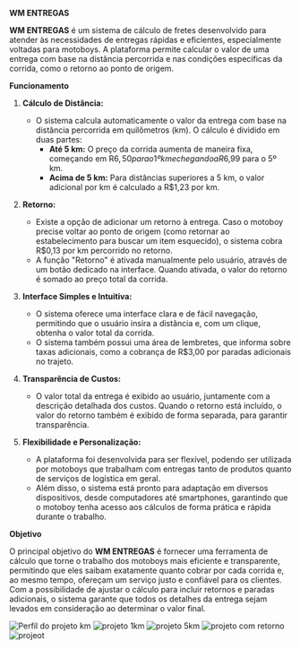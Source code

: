  **WM ENTREGAS**

**WM ENTREGAS** é um sistema de cálculo de fretes desenvolvido para atender às necessidades de entregas rápidas e eficientes, especialmente voltadas para motoboys. A plataforma permite calcular o valor de uma entrega com base na distância percorrida e nas condições específicas da corrida, como o retorno ao ponto de origem.

 **Funcionamento**

1. **Cálculo de Distância:**
   - O sistema calcula automaticamente o valor da entrega com base na distância percorrida em quilômetros (km). O cálculo é dividido em duas partes:
     - **Até 5 km:** O preço da corrida aumenta de maneira fixa, começando em R$6,50 para o 1º km e chegando a R$6,99 para o 5º km.
     - **Acima de 5 km:** Para distâncias superiores a 5 km, o valor adicional por km é calculado a R$1,23 por km.

2. **Retorno:**
   - Existe a opção de adicionar um retorno à entrega. Caso o motoboy precise voltar ao ponto de origem (como retornar ao estabelecimento para buscar um item esquecido), o sistema cobra R$0,13 por km percorrido no retorno.
   - A função "Retorno" é ativada manualmente pelo usuário, através de um botão dedicado na interface. Quando ativada, o valor do retorno é somado ao preço total da corrida.

3. **Interface Simples e Intuitiva:**
   - O sistema oferece uma interface clara e de fácil navegação, permitindo que o usuário insira a distância e, com um clique, obtenha o valor total da corrida.
   - O sistema também possui uma área de lembretes, que informa sobre taxas adicionais, como a cobrança de R$3,00 por paradas adicionais no trajeto.

4. **Transparência de Custos:**
   - O valor total da entrega é exibido ao usuário, juntamente com a descrição detalhada dos custos. Quando o retorno está incluído, o valor do retorno também é exibido de forma separada, para garantir transparência.

5. **Flexibilidade e Personalização:**
   - A plataforma foi desenvolvida para ser flexível, podendo ser utilizada por motoboys que trabalham com entregas tanto de produtos quanto de serviços de logística em geral.
   - Além disso, o sistema está pronto para adaptação em diversos dispositivos, desde computadores até smartphones, garantindo que o motoboy tenha acesso aos cálculos de forma prática e rápida durante o trabalho.

 **Objetivo**

O principal objetivo do **WM ENTREGAS** é fornecer uma ferramenta de cálculo que torne o trabalho dos motoboys mais eficiente e transparente, permitindo que eles saibam exatamente quanto cobrar por cada corrida e, ao mesmo tempo, ofereçam um serviço justo e confiável para os clientes. Com a possibilidade de ajustar o cálculo para incluir retornos e paradas adicionais, o sistema garante que todos os detalhes da entrega sejam levados em consideração ao determinar o valor final.

![Perfil do projeto km](https://github.com/user-attachments/assets/1310e00a-d4ec-4337-bc2b-101e8cba4e33)
![projeto 1km](https://github.com/user-attachments/assets/838d32f1-28b0-4aad-b4e9-6131e691b80c)
![projeto 5km](https://github.com/user-attachments/assets/f900eae5-e23b-4250-8a1c-90a4978f5879)
![projeto com retorno](https://github.com/user-attachments/assets/9c5e23c2-a609-43e9-8344-6b51dfaeb4a7)
![projeot](https://github.com/user-attachments/assets/4c0af0ae-a202-414a-83c7-c378d854ae79)
